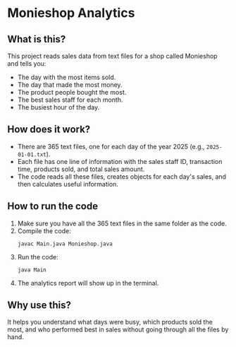 # Monieshop Analytics

## What is this?
This project reads sales data from text files for a shop called Monieshop and tells you:
- The day with the most items sold.
- The day that made the most money.
- The product people bought the most.
- The best sales staff for each month.
- The busiest hour of the day.

## How does it work?
- There are 365 text files, one for each day of the year 2025 (e.g., `2025-01-01.txt`).
- Each file has one line of information with the sales staff ID, transaction time, products sold, and total sales amount.
- The code reads all these files, creates objects for each day's sales, and then calculates useful information.

## How to run the code
1. Make sure you have all the 365 text files in the same folder as the code.
2. Compile the code:
   ```
   javac Main.java Monieshop.java
   ```
3. Run the code:
   ```
   java Main
   ```
4. The analytics report will show up in the terminal.

## Why use this?
It helps you understand what days were busy, which products sold the most, and who performed best in sales without going through all the files by hand.